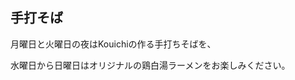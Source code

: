 ## 手打そば

<!-- 月曜日, 火曜日: 午後5時 - 午後10時
(限りはありますが、焼き鳥メニューもご用意しております。） -->

月曜日と火曜日の夜はKouichiの作る手打ちそばを、


水曜日から日曜日はオリジナルの鶏白湯ラーメンをお楽しみください。
